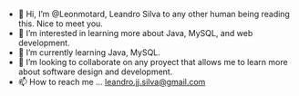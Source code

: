 - 👋 Hi, I’m @Leonmotard, Leandro Silva to any other human being reading this. Nice to meet you.
- 👀 I’m interested in learning more about Java, MySQL, and web development.
- 🌱 I’m currently learning Java, MySQL.
- 💞️ I’m looking to collaborate on any proyect that allows me to learn more about software design and development.
- 📫 How to reach me ... leandro.jj.silva@gmail.com

<!---
Leonmotard/Leonmotard is a ✨ special ✨ repository because its `README.md` (this file) appears on your GitHub profile.
You can click the Preview link to take a look at your changes.
--->
